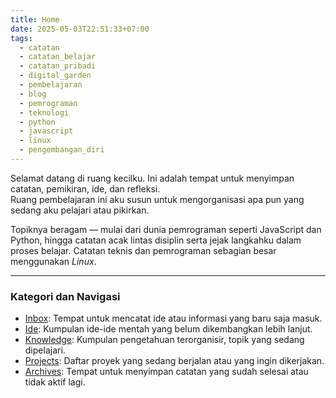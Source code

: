 ```yaml
---
title: Home
date: 2025-05-03T22:51:33+07:00
tags:
  - catatan
  - catatan_belajar
  - catatan_pribadi
  - digital_garden
  - pembelajaran
  - blog
  - pemrograman
  - teknologi
  - python
  - javascript
  - linux
  - pengembangan_diri
---
```


Selamat datang di ruang kecilku. Ini adalah tempat untuk menyimpan catatan, pemikiran, ide, dan refleksi.  
Ruang pembelajaran ini aku susun untuk mengorganisasi apa pun yang sedang aku pelajari atau pikirkan.

Topiknya beragam — mulai dari dunia pemrograman seperti JavaScript dan Python, hingga catatan acak lintas disiplin serta jejak langkahku dalam proses belajar. Catatan teknis dan pemrograman sebagian besar menggunakan _Linux_.

---

### Kategori dan Navigasi

- [Inbox](inbox/_index.md): Tempat untuk mencatat ide atau informasi yang baru saja masuk.
- [Ide](ideas/_index.md): Kumpulan ide-ide mentah yang belum dikembangkan lebih lanjut.
- [Knowledge](knowledge/_index.md): Kumpulan pengetahuan terorganisir, topik yang sedang dipelajari.
- [Projects](projects/_index.md): Daftar proyek yang sedang berjalan atau yang ingin dikerjakan.
- [Archives](archives/_index.md): Tempat untuk menyimpan catatan yang sudah selesai atau tidak aktif lagi.
